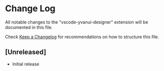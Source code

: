 # Change Log

All notable changes to the "vscode-yvanui-designer" extension will be documented in this file.

Check [Keep a Changelog](http://keepachangelog.com/) for recommendations on how to structure this file.

## [Unreleased]

- Initial release